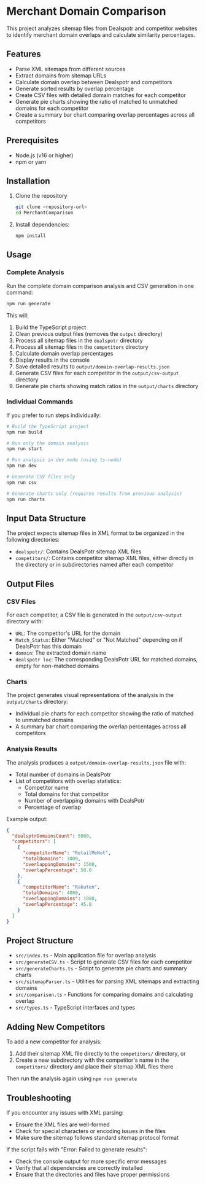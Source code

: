 # Merchant Domain Comparison

This project analyzes sitemap files from Dealspotr and competitor websites to identify merchant domain overlaps and calculate similarity percentages.

## Features

- Parse XML sitemaps from different sources
- Extract domains from sitemap URLs
- Calculate domain overlap between Dealspotr and competitors
- Generate sorted results by overlap percentage
- Create CSV files with detailed domain matches for each competitor
- Generate pie charts showing the ratio of matched to unmatched domains for each competitor
- Create a summary bar chart comparing overlap percentages across all competitors

## Prerequisites

- Node.js (v16 or higher)
- npm or yarn

## Installation

1. Clone the repository

   ```bash
   git clone <repository-url>
   cd MerchantComparison
   ```

2. Install dependencies:
   ```bash
   npm install
   ```

## Usage

### Complete Analysis

Run the complete domain comparison analysis and CSV generation in one command:

```bash
npm run generate
```

This will:

1. Build the TypeScript project
2. Clean previous output files (removes the `output` directory)
3. Process all sitemap files in the `dealspotr` directory
4. Process all sitemap files in the `competitors` directory
5. Calculate domain overlap percentages
6. Display results in the console
7. Save detailed results to `output/domain-overlap-results.json`
8. Generate CSV files for each competitor in the `output/csv-output` directory
9. Generate pie charts showing match ratios in the `output/charts` directory

### Individual Commands

If you prefer to run steps individually:

```bash
# Build the TypeScript project
npm run build

# Run only the domain analysis
npm run start

# Run analysis in dev mode (using ts-node)
npm run dev

# Generate CSV files only
npm run csv

# Generate charts only (requires results from previous analysis)
npm run charts
```

## Input Data Structure

The project expects sitemap files in XML format to be organized in the following directories:

- `dealspotr/`: Contains DealsPotr sitemap XML files
- `competitors/`: Contains competitor sitemap XML files, either directly in the directory or in subdirectories named after each competitor

## Output Files

### CSV Files

For each competitor, a CSV file is generated in the `output/csv-output` directory with:

- `URL`: The competitor's URL for the domain
- `Match_Status`: Either "Matched" or "Not Matched" depending on if DealsPotr has this domain
- `domain`: The extracted domain name
- `dealspotr loc`: The corresponding DealsPotr URL for matched domains, empty for non-matched domains

### Charts

The project generates visual representations of the analysis in the `output/charts` directory:

- Individual pie charts for each competitor showing the ratio of matched to unmatched domains
- A summary bar chart comparing the overlap percentages across all competitors

### Analysis Results

The analysis produces a `output/domain-overlap-results.json` file with:

- Total number of domains in DealsPotr
- List of competitors with overlap statistics:
  - Competitor name
  - Total domains for that competitor
  - Number of overlapping domains with DealsPotr
  - Percentage of overlap

Example output:

```json
{
  "dealsptrDomainsCount": 5000,
  "competitors": [
    {
      "competitorName": "RetailMeNot",
      "totalDomains": 3000,
      "overlappingDomains": 1500,
      "overlapPercentage": 50.0
    },
    {
      "competitorName": "Rakuten",
      "totalDomains": 4000,
      "overlappingDomains": 1800,
      "overlapPercentage": 45.0
    }
  ]
}
```

## Project Structure

- `src/index.ts` - Main application file for overlap analysis
- `src/generateCSV.ts` - Script to generate CSV files for each competitor
- `src/generateCharts.ts` - Script to generate pie charts and summary charts
- `src/sitemapParser.ts` - Utilities for parsing XML sitemaps and extracting domains
- `src/comparison.ts` - Functions for comparing domains and calculating overlap
- `src/types.ts` - TypeScript interfaces and types

## Adding New Competitors

To add a new competitor for analysis:

1. Add their sitemap XML file directly to the `competitors/` directory, or
2. Create a new subdirectory with the competitor's name in the `competitors/` directory and place their sitemap XML files there

Then run the analysis again using `npm run generate`

## Troubleshooting

If you encounter any issues with XML parsing:

- Ensure the XML files are well-formed
- Check for special characters or encoding issues in the files
- Make sure the sitemap follows standard sitemap protocol format

If the script fails with "Error: Failed to generate results":

- Check the console output for more specific error messages
- Verify that all dependencies are correctly installed
- Ensure that the directories and files have proper permissions
